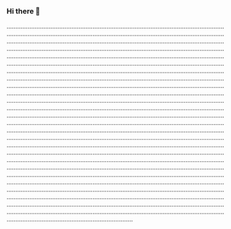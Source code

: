 ### Hi there 👋

................................................................................................................................................................................................................................................................................................................................................................................................................................................................................................................................................................................................................................................................................................................................................................................................................................................................................................................................................................................................................................................................................................................................................................................................................................................................................................................................................................................................................................................................................................................................................................................................................................................................................................................................................................................................................................................................................................................................................................................................................................................................................................................................................................................................................................................................................................................................................................................................................................................................................................................................................................................................................................................................................................................................................................................................................................................................................................................................................................................................................................................................................................................................................................................................................................................................................................................................................................................................................................